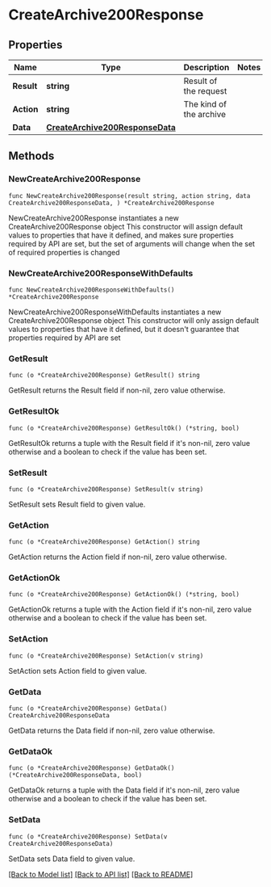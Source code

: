 # CreateArchive200Response

## Properties

Name | Type | Description | Notes
------------ | ------------- | ------------- | -------------
**Result** | **string** | Result of the request | 
**Action** | **string** | The kind of the archive | 
**Data** | [**CreateArchive200ResponseData**](CreateArchive200ResponseData.md) |  | 

## Methods

### NewCreateArchive200Response

`func NewCreateArchive200Response(result string, action string, data CreateArchive200ResponseData, ) *CreateArchive200Response`

NewCreateArchive200Response instantiates a new CreateArchive200Response object
This constructor will assign default values to properties that have it defined,
and makes sure properties required by API are set, but the set of arguments
will change when the set of required properties is changed

### NewCreateArchive200ResponseWithDefaults

`func NewCreateArchive200ResponseWithDefaults() *CreateArchive200Response`

NewCreateArchive200ResponseWithDefaults instantiates a new CreateArchive200Response object
This constructor will only assign default values to properties that have it defined,
but it doesn't guarantee that properties required by API are set

### GetResult

`func (o *CreateArchive200Response) GetResult() string`

GetResult returns the Result field if non-nil, zero value otherwise.

### GetResultOk

`func (o *CreateArchive200Response) GetResultOk() (*string, bool)`

GetResultOk returns a tuple with the Result field if it's non-nil, zero value otherwise
and a boolean to check if the value has been set.

### SetResult

`func (o *CreateArchive200Response) SetResult(v string)`

SetResult sets Result field to given value.


### GetAction

`func (o *CreateArchive200Response) GetAction() string`

GetAction returns the Action field if non-nil, zero value otherwise.

### GetActionOk

`func (o *CreateArchive200Response) GetActionOk() (*string, bool)`

GetActionOk returns a tuple with the Action field if it's non-nil, zero value otherwise
and a boolean to check if the value has been set.

### SetAction

`func (o *CreateArchive200Response) SetAction(v string)`

SetAction sets Action field to given value.


### GetData

`func (o *CreateArchive200Response) GetData() CreateArchive200ResponseData`

GetData returns the Data field if non-nil, zero value otherwise.

### GetDataOk

`func (o *CreateArchive200Response) GetDataOk() (*CreateArchive200ResponseData, bool)`

GetDataOk returns a tuple with the Data field if it's non-nil, zero value otherwise
and a boolean to check if the value has been set.

### SetData

`func (o *CreateArchive200Response) SetData(v CreateArchive200ResponseData)`

SetData sets Data field to given value.



[[Back to Model list]](../README.md#documentation-for-models) [[Back to API list]](../README.md#documentation-for-api-endpoints) [[Back to README]](../README.md)


